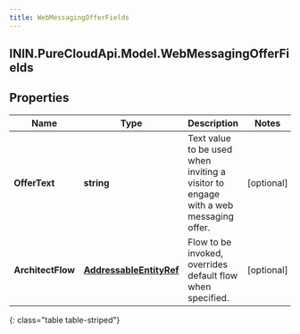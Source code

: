 ```yaml
---
title: WebMessagingOfferFields
---
```

## ININ.PureCloudApi.Model.WebMessagingOfferFields

## Properties

|Name | Type | Description | Notes|
|------------ | ------------- | ------------- | -------------|
| **OfferText** | **string** | Text value to be used when inviting a visitor to engage with a web messaging offer. | [optional] |
| **ArchitectFlow** | [**AddressableEntityRef**](AddressableEntityRef.html) | Flow to be invoked, overrides default flow when specified. | [optional] |
{: class="table table-striped"}


